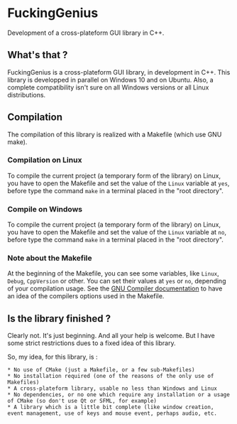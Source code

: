 # FuckingGenius
Development of a cross-plateform GUI library in C++.

## What's that ?

FuckingGenius is a cross-plateform GUI library, in development in C++. This library
is developped in parallel on Windows 10 and on Ubuntu. Also, a complete compatibility
isn't sure on all Windows versions or all Linux distributions.

## Compilation

The compilation of this library is realized with a Makefile (which use GNU make).

### Compilation on Linux

To compile the current project (a temporary form of the library) on Linux, you have to
open the Makefile and set the value of the `Linux` variable at `yes`, before type the command
`make` in a terminal placed in the "root directory".

### Compile on Windows

To compile the current project (a temporary form of the library) on Linux, you have to
open the Makefile and set the value of the `Linux` variable at `no`, before type the command
`make` in a terminal placed in the "root directory".

### Note about the Makefile

At the beginning of the Makefile, you can see some variables, like `Linux`, `Debug`, `CppVersion`
or other. You can set their values at `yes` or `no`, depending of your compilation usage.
See the [GNU Compiler documentation](https://gcc.gnu.org/onlinedocs/gcc/) to have an idea of the
compilers options used in the Makefile.

## Is the library finished ?

Clearly not. It's just beginning. And all your help is welcome. But I have some strict restrictions
dues to a fixed idea of this library.

So, my idea, for this library, is :

	* No use of CMake (just a Makefile, or a few sub-Makefiles)
	* No installation required (one of the reasons of the only use of Makefiles)
	* A cross-plateform library, usable no less than Windows and Linux
	* No dependencies, or no one which require any installation or a usage of CMake (so don't use Qt or SFML, for example)
	* A library which is a little bit complete (like window creation, event management, use of keys and mouse event, perhaps audio, etc.